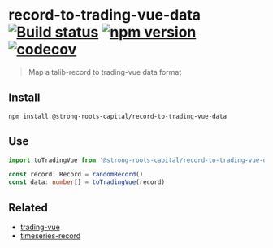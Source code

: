 # record-to-trading-vue-data [![Build status](https://travis-ci.org/strong-roots-capital/record-to-trading-vue-data.svg?branch=master)](https://travis-ci.org/strong-roots-capital/record-to-trading-vue-data) [![npm version](https://img.shields.io/npm/v/@strong-roots-capital/record-to-trading-vue-data.svg)](https://npmjs.org/package/@strong-roots-capital/record-to-trading-vue-data) [![codecov](https://codecov.io/gh/strong-roots-capital/record-to-trading-vue-data/branch/master/graph/badge.svg)](https://codecov.io/gh/strong-roots-capital/record-to-trading-vue-data)

> Map a talib-record to trading-vue data format

## Install

```shell
npm install @strong-roots-capital/record-to-trading-vue-data
```

## Use

```typescript
import toTradingVue from '@strong-roots-capital/record-to-trading-vue-data'

const record: Record = randomRecord()
const data: number[] = toTradingVue(record)
```

## Related

- [trading-vue](https://github.com/C451/trading-vue-js)
- [timeseries-record](https://github.com/strong-roots-capital/timeseries-record)

